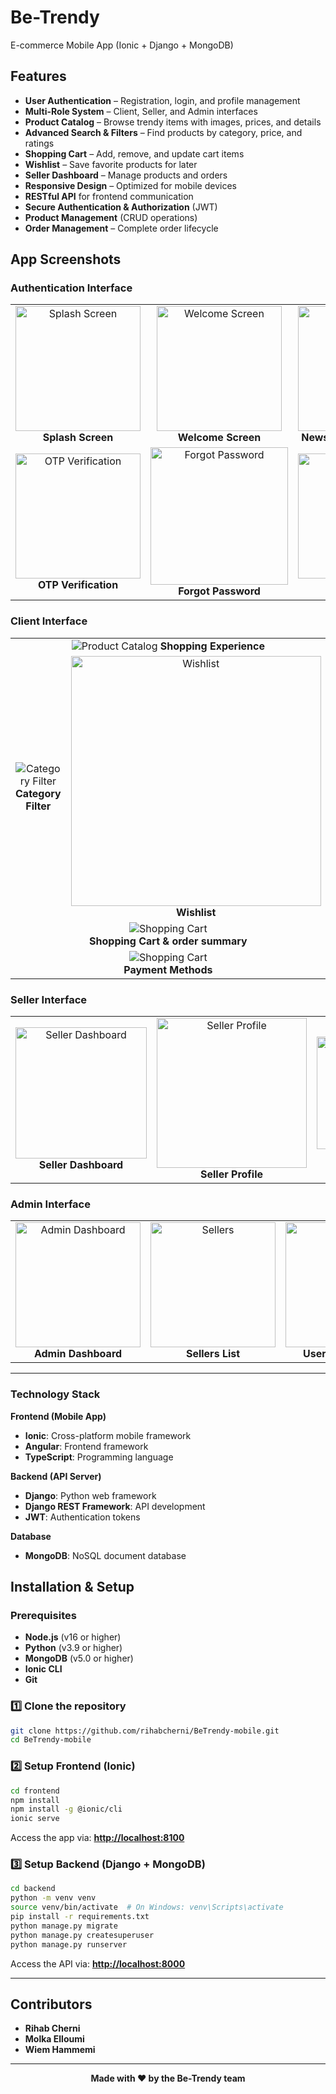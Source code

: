 
# Be-Trendy
E-commerce Mobile App (Ionic + Django + MongoDB)

## Features
- **User Authentication** – Registration, login, and profile management
- **Multi-Role System** – Client, Seller, and Admin interfaces
- **Product Catalog** – Browse trendy items with images, prices, and details
- **Advanced Search & Filters** – Find products by category, price, and ratings
- **Shopping Cart** – Add, remove, and update cart items
- **Wishlist** – Save favorite products for later
- **Seller Dashboard** – Manage products and orders
- **Responsive Design** – Optimized for mobile devices
- **RESTful API** for frontend communication
- **Secure Authentication & Authorization** (JWT)
- **Product Management** (CRUD operations)
- **Order Management** – Complete order lifecycle

## App Screenshots

### Authentication Interface

<div align="center">
  <table>
    <tr>
      <td align="center">
        <img src="screenshots/login/splash.PNG" alt="Splash Screen" width="200"/><br/>
        <b>Splash Screen</b><br/>
      </td>
      <td align="center">
        <img src="screenshots/login/welcome.PNG" alt="Welcome Screen" width="200"/><br/>
        <b>Welcome Screen</b><br/>
      </td>
      <td align="center">
        <img src="screenshots/login/newslteer.PNG" alt="Newsletter Subscription" width="200"/><br/>
        <b>Newsletter Subscription</b><br/>
      </td>
     <td align="center">
        <img src="screenshots/login/role.PNG" alt="Role Selection" width="200"/><br/>
        <b>Role Selection</b><br/>
      </td>
      <td align="center">
        <img src="screenshots/login/register1.PNG" alt="Register Step 1" width="200"/><br/>
        <b>Registration</b><br/>
      </td>
    </tr>
    <tr>
      <td align="center">
        <img src="screenshots/login/otp.PNG" alt="OTP Verification" width="200"/><br/>
        <b>OTP Verification</b><br/>
      </td>
    <td align="center">
          <img src="screenshots/login/forgot.PNG" alt="Forgot Password" width="220"/><br/>
          <b>Forgot Password</b><br/>
        </td>
     <td align="center">
        <img src="screenshots/login/login.PNG" alt="Login Screen" width="200"/><br/>
        <b>Login Screen</b><br/>
      </td>
      <td align="center">
        <img src="./screenshots/login/profil.PNG" alt="User Profile" width="200"/><br/>
        <b>User Profile</b><br/>
      </td>
       <td align="center">
        <img src="./screenshots/login/nav.PNG" alt="Nav" width="200"/><br/>
        <b>Menu</b><br/>
      </td>
    </tr>
  </table>
</div>

### Client Interface

<div align="center">
  <table>
    <tr>
     <td align="center" colspan="2">
        <img src="./screenshots/client/product.png" alt="Product Catalog"/>
        <b>Shopping Experience</b><br/>
      </td>
    </tr>
    <tr>
      <td align="center">
        <img src="./screenshots/client/category-all.png" alt="Category Filter"/>
        <b>Category Filter</b><br/>
      </td>
      <td align="center">
        <img src="./screenshots/client/9-favorite.PNG" alt="Wishlist" width="400"/><br/>
        <b>Wishlist</b><br/>
      </td>
    </tr>
    <tr>
      <td align="center" colspan="2">
        <img src="./screenshots/client/carte.png" alt="Shopping Cart"/><br/>
        <b>Shopping Cart & order summary</b>
      </td>
    </tr>
    <tr>
      <td align="center" colspan="2">
        <img src="./screenshots/client/pay.png" alt="Shopping Cart"/><br/>
        <b>Payment Methods</b><br/>
      </td>
    </tr>
  </table>
</div>

### Seller Interface
<div align="center">
  <table>
    <tr>
      <td align="center">
        <img src="./screenshots/seller/seller-dash.PNG" alt="Seller Dashboard" width="210"/><br/>
        <b>Seller Dashboard</b><br/>
      </td>
      <td align="center">
        <img src="./screenshots/seller/seller.PNG" alt="Seller Profile" width="240"/><br/>
        <b>Seller Profile</b><br/>
      </td>
        <td align="center">
        <img src="./screenshots/seller/add-pro.PNG" alt="Seller add" width="180"/><br/>
        <b>Add Product</b><br/>
      </td>
    </tr>
  </table>
</div>

### Admin Interface
<div align="center">
  <table>
    <tr>
      <td align="center">
        <img src="./screenshots/admin/admin-dash.PNG" alt="Admin Dashboard" width="200"/><br/>
        <b>Admin Dashboard</b><br/>
      </td>
      <td align="center">
        <img src="./screenshots/admin/client.PNG" alt="Sellers" width="200"/><br/>
        <b>Sellers List</b><br/>
      </td>
            <td align="center">
        <img src="./screenshots/admin/seller-add.PNG" alt="Add seller" width="200"/><br/>
        <b>User Management</b><br/>
      </td>
    </tr>
  </table>
</div>

---

### Technology Stack

**Frontend (Mobile App)**
- **Ionic**: Cross-platform mobile framework
- **Angular**: Frontend framework
- **TypeScript**: Programming language

**Backend (API Server)**
- **Django**: Python web framework
- **Django REST Framework**: API development
- **JWT**: Authentication tokens

**Database**
- **MongoDB**: NoSQL document database

## Installation & Setup

### Prerequisites
- **Node.js** (v16 or higher)
- **Python** (v3.9 or higher)
- **MongoDB** (v5.0 or higher)
- **Ionic CLI**
- **Git**

### 1️⃣ Clone the repository
```bash
git clone https://github.com/rihabcherni/BeTrendy-mobile.git
cd BeTrendy-mobile
```

### 2️⃣ Setup Frontend (Ionic)

```bash
cd frontend
npm install
npm install -g @ionic/cli
ionic serve
```

Access the app via: **[http://localhost:8100](http://localhost:8100)**

### 3️⃣ Setup Backend (Django + MongoDB)

```bash
cd backend
python -m venv venv
source venv/bin/activate  # On Windows: venv\Scripts\activate
pip install -r requirements.txt
python manage.py migrate
python manage.py createsuperuser
python manage.py runserver
```
Access the API via: **[http://localhost:8000](http://localhost:8000)**  

---

## Contributors

- **Rihab Cherni** 
- **Molka Elloumi**
- **Wiem Hammemi** 

---

<div align="center">
  <p><strong>Made with ❤️ by the Be-Trendy team</strong></p>
</div>